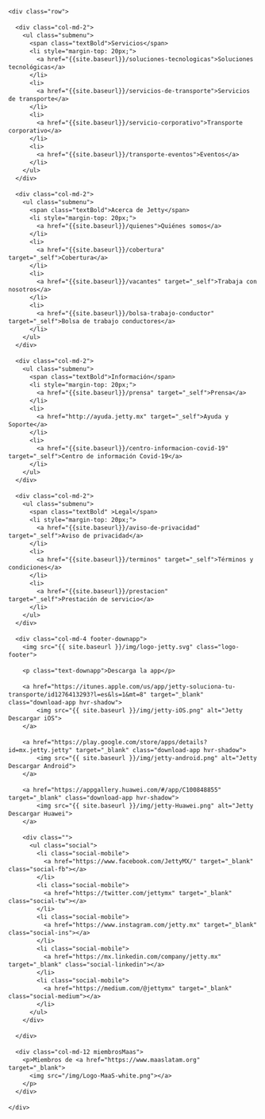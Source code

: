 <div class="container-fluid footer">
  <div class="container">

    <div class="row">

      <div class="col-md-2">
        <ul class="submenu">
          <span class="textBold">Servicios</span>
          <li style="margin-top: 20px;">
            <a href="{{site.baseurl}}/soluciones-tecnologicas">Soluciones tecnológicas</a>
          </li>
          <li>
            <a href="{{site.baseurl}}/servicios-de-transporte">Servicios de transporte</a>
          </li>
          <li>
            <a href="{{site.baseurl}}/servicio-corporativo">Transporte corporativo</a>
          </li>
          <li>
            <a href="{{site.baseurl}}/transporte-eventos">Eventos</a>
          </li>
        </ul>
      </div>

      <div class="col-md-2">
        <ul class="submenu">
          <span class="textBold">Acerca de Jetty</span>
          <li style="margin-top: 20px;">
            <a href="{{site.baseurl}}/quienes">Quiénes somos</a>
          </li>
          <li>
            <a href="{{site.baseurl}}/cobertura" target="_self">Cobertura</a>
          </li>
          <li>
            <a href="{{site.baseurl}}/vacantes" target="_self">Trabaja con nosotros</a>
          </li>
          <li>
            <a href="{{site.baseurl}}/bolsa-trabajo-conductor" target="_self">Bolsa de trabajo conductores</a>
          </li>
        </ul>
      </div>

      <div class="col-md-2">
        <ul class="submenu">
          <span class="textBold">Información</span>
          <li style="margin-top: 20px;">
            <a href="{{site.baseurl}}/prensa" target="_self">Prensa</a>
          </li>
          <li>
            <a href="http://ayuda.jetty.mx" target="_self">Ayuda y Soporte</a>
          </li>
          <li>
            <a href="{{site.baseurl}}/centro-informacion-covid-19" target="_self">Centro de información Covid-19</a>
          </li>
        </ul>
      </div>

      <div class="col-md-2">
        <ul class="submenu">
          <span class="textBold" >Legal</span>
          <li style="margin-top: 20px;">
            <a href="{{site.baseurl}}/aviso-de-privacidad" target="_self">Aviso de privacidad</a>
          </li>
          <li>
            <a href="{{site.baseurl}}/terminos" target="_self">Términos y condiciones</a>
          </li>
          <li>
            <a href="{{site.baseurl}}/prestacion" target="_self">Prestación de servicio</a>
          </li>
        </ul>
      </div>

      <div class="col-md-4 footer-downapp">
        <img src="{{ site.baseurl }}/img/logo-jetty.svg" class="logo-footer">

        <p class="text-downapp">Descarga la app</p>

        <a href="https://itunes.apple.com/us/app/jetty-soluciona-tu-transporte/id1276413293?l=es&ls=1&mt=8" target="_blank" class="download-app hvr-shadow">
            <img src="{{ site.baseurl }}/img/jetty-iOS.png" alt="Jetty Descargar iOS">
        </a>

        <a href="https://play.google.com/store/apps/details?id=mx.jetty.jetty" target="_blank" class="download-app hvr-shadow">
            <img src="{{ site.baseurl }}/img/jetty-android.png" alt="Jetty Descargar Android">
        </a>

        <a href="https://appgallery.huawei.com/#/app/C100848855" target="_blank" class="download-app hvr-shadow">
            <img src="{{ site.baseurl }}/img/jetty-Huawei.png" alt="Jetty Descargar Huawei">
        </a>

        <div class="">
          <ul class="social">
            <li class="social-mobile">
              <a href="https://www.facebook.com/JettyMX/" target="_blank" class="social-fb"></a>
            </li>
            <li class="social-mobile">
              <a href="https://twitter.com/jettymx" target="_blank" class="social-tw"></a>
            </li>
            <li class="social-mobile">
              <a href="https://www.instagram.com/jetty.mx" target="_blank" class="social-ins"></a>
            </li>
            <li class="social-mobile">
              <a href="https://mx.linkedin.com/company/jetty.mx" target="_blank" class="social-linkedin"></a>
            </li>
            <li class="social-mobile">
              <a href="https://medium.com/@jettymx" target="_blank" class="social-medium"></a>
            </li>
          </ul>
        </div>

      </div>

      <div class="col-md-12 miembrosMaas">
        <p>Miembros de <a href="https://www.maaslatam.org" target="_blank">
          <img src="/img/Logo-MaaS-white.png"></a>
        </p>
      </div>

    </div>

  </div>
</div>
